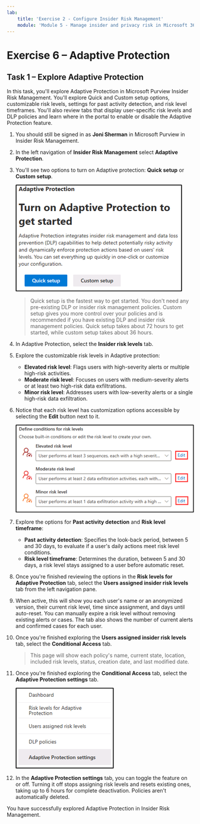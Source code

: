 ```yaml
---
lab:
    title: 'Exercise 2 - Configure Insider Risk Management'
    module: 'Module 5 - Manage insider and privacy risk in Microsoft 365'
---
```


<!--
# Exercise 5 - Configure Insider Risk Management
-->
# Exercise 6 – Adaptive Protection

<!-- Need a proper description -->

## Task 1 – Explore Adaptive Protection

In this task, you'll explore Adaptive Protection in Microsoft Purview Insider Risk Management. You'll explore Quick and Custom setup options, customizable risk levels, settings for past activity detection, and risk level timeframes. You'll also review tabs that display user-specific risk levels and DLP policies and learn where in the portal to enable or disable the Adaptive Protection feature.

1. You should still be signed in as **Joni Sherman** in Microsoft Purview in Insider Risk Management.

1. In the left navigation of **Insider Risk Management** select **Adaptive Protection**.

1. You'll see two options to turn on Adaptive protection: **Quick setup** or **Custom setup**.

    ![Screenshot of options to get started with Adaptive protection.](../Media/turn-on-adaptive-protection.png)

    >Quick setup is the fastest way to get started. You don't need any pre-existing DLP or insider risk management policies. Custom setup gives you more control over your policies and is recommended if you have existing DLP and insider risk management policies. Quick setup takes about 72 hours to get started, while custom setup takes about 36 hours.

1. In Adaptive Protection, select the **Insider risk levels** tab.

1. Explore the customizable risk levels in Adaptive protection:

    - **Elevated risk level**: Flags users with high-severity alerts or multiple high-risk activities.
    - **Moderate risk level**: Focuses on users with medium-severity alerts or at least two high-risk data exfiltrations.
    - **Minor risk level**: Addresses users with low-severity alerts or a single high-risk data exfiltration.

1. Notice that each risk level has customization options accessible by selecting the **Edit** button next to it.

    ![Screenshot of Define conditions for risk levels in Adaptive protection](../Media/adaptive-protection-navigation-risk-level-edit.png)

1. Explore the options for **Past activity detection** and **Risk level timeframe**:

    - **Past activity detection**: Specifies the look-back period, between 5 and 30 days, to evaluate if a user's daily actions meet risk level conditions.
    - **Risk level timeframe**: Determines the duration, between 5 and 30 days, a risk level stays assigned to a user before automatic reset.

1. Once you're finished reviewing the options in the **Risk levels for Adaptive Protection** tab, select the **Users assigned insider risk levels** tab from the left navigation pane.

1. When active, this will show you each user's name or an anonymized version, their current risk level, time since assignment, and days until auto-reset. You can manually expire a risk level without removing existing alerts or cases. The tab also shows the number of current alerts and confirmed cases for each user.

1. Once you're finished exploring the **Users assigned insider risk levels** tab, select the **Conditional Access** tab.

    >This page will show each policy's name, current state, location, included risk levels, status, creation date, and last modified date.

1. Once you're finished exploring the **Conditional Access** tab, select the **Adaptive Protection settings** tab.

    ![Screenshot of Adaptive Protection settings selected in Adaptive protection.](../Media/adaptive-protection-settings-selected.png)

1. In the **Adaptive Protection settings** tab, you can toggle the feature on or off. Turning it off stops assigning risk levels and resets existing ones, taking up to 6 hours for complete deactivation. Policies aren't automatically deleted.

You have successfully explored Adaptive Protection in Insider Risk Management.
